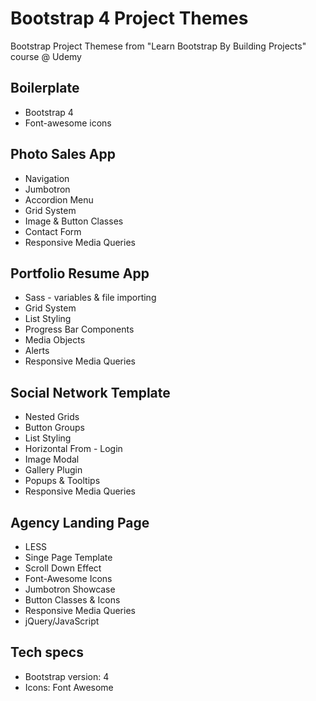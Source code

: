 Bootstrap 4 Project Themes
==========================

Bootstrap Project Themese from "Learn Bootstrap By Building Projects" course @ Udemy

Boilerplate
-----------
  * Bootstrap 4
  * Font-awesome icons

Photo Sales App
---------------
  * Navigation
  * Jumbotron
  * Accordion Menu
  * Grid System
  * Image & Button Classes
  * Contact Form
  * Responsive Media Queries

Portfolio Resume App 
--------------------
  * Sass - variables & file importing
  * Grid System
  * List Styling
  * Progress Bar Components
  * Media Objects
  * Alerts
  * Responsive Media Queries

Social Network Template
-----------------------
  * Nested Grids
  * Button Groups 
  * List Styling
  * Horizontal From - Login
  * Image Modal
  * Gallery Plugin
  * Popups & Tooltips
  * Responsive Media Queries

Agency Landing Page
-----------------------
  * LESS
  * Singe Page Template
  * Scroll Down Effect
  * Font-Awesome Icons
  * Jumbotron Showcase
  * Button Classes & Icons
  * Responsive Media Queries
  * jQuery/JavaScript

Tech specs
----------

* Bootstrap version: 4
* Icons: Font Awesome